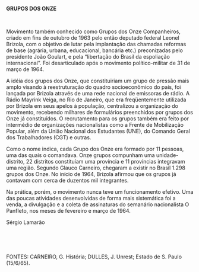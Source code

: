 **GRUPOS DOS ONZE**

 

Movimento também conhecido como Grupos dos Onze Companheiros, criado em
fins de outubro de 1963 pelo então deputado federal Leonel Brizola, com
o objetivo de lutar pela implantação das chamadas reformas de base
(agrária, urbana, educacional, bancária etc.) preconizadas pelo
presidente João Goulart, e pela “libertação do Brasil da espoliação
internacional”. Foi desarticulado após o movimento político-militar de
31 de março de 1964.

A idéia dos grupos dos Onze, que constituiriam um grupo de pressão mais
amplo visando à reestruturação do quadro socioeconômico do país, foi
lançada por Brizola através de uma rede nacional de emissoras de rádio.
A Rádio Mayrink Veiga, no Rio de Janeiro, que era freqüentemente
utilizada por Brizola em seus apelos à população, centralizou a
organização do movimento, recebendo milhares de formulários preenchidos
por grupos dos Onze já constituídos. O recrutamento para os grupos
também era feito por intermédio de organizações nacionalistas como a
Frente de Mobilização Popular, além da União Nacional dos Estudantes
(UNE), do Comando Geral dos Trabalhadores (CGT) e outras.

Como o nome indica, cada Grupo dos Onze era formado por 11 pessoas, uma
das quais o comandava. Onze grupos compunham uma unidade-distrito, 22
distritos constituíam uma província e 11 províncias integravam uma
região. Segundo Glauco Carneiro, chegaram a existir no Brasil 1.298
grupos dos Onze. No início de 1964, Brizola afirmou que os grupos já
contavam com cerca de duzentos mil integrantes.

Na prática, porém, o movimento nunca teve um funcionamento efetivo. Uma
das poucas atividades desenvolvidas de forma mais sistemática foi a
venda, a divulgação e a coleta de assinaturas do semanário nacionalista
O Panfleto, nos meses de fevereiro e março de 1964.

Sérgio Lamarão

 

 

FONTES: CARNEIRO, G. História; DULLES, J. Unrest; Estado de S. Paulo
(15/6/65).

 
